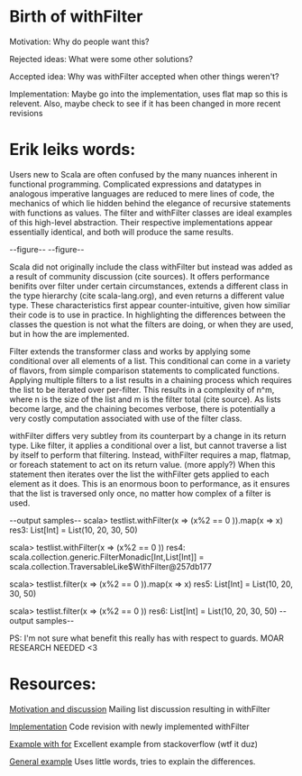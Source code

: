 Birth of withFilter
========================

Motivation: Why do people want this?

Rejected ideas: What were some other solutions?

Accepted idea: Why was withFilter accepted when other things weren't?

Implementation: Maybe go into the implementation, uses flat map so this is relevent. Also, maybe check to see if it has been changed in more recent revisions

Erik leiks words:
=================

Users new to Scala are often confused by the many nuances inherent in functional programming.  Complicated expressions and datatypes in analogous imperative languages are reduced to mere lines of code, the mechanics of which lie hidden behind the elegance of recursive statements with functions as values.  The filter and withFilter classes are ideal examples of this high-level abstraction.  Their respective implementations appear essentially identical, and both will produce the same results.  

--figure--
<put a list being filtered and mapped here>
<put a list being withFiltered and mapped here>
--figure--

Scala did not originally include the class withFilter but instead was added as a result of community discussion (cite sources).  It offers performance benifits over filter under certain circumstances, extends a different class in the type hierarchy (cite scala-lang.org), and even returns a different value type.  These characteristics first appear counter-intuitive, given how similiar their code is to use in practice.  In highlighting the differences between the classes the question is not what the filters are doing, or when they are used, but in how the are implemented.  

Filter extends the transformer class and works by applying some conditional over all elements of a list.  This conditional can come in a variety of flavors, from simple comparison statements to complicated functions.  Applying multiple filters to a list results in a chaining process which requires the list to be iterated over per-filter.  This results in a complexity of n^m, where n is the size of the list and m is the filter total (cite source).  As lists become large, and the chaining becomes verbose, there is potentially a very costly computation associated with use of the filter class.  

withFilter differs very subtley from its counterpart by a change in its return type.  Like filter, it applies a conditional over a list, but cannot traverse a list by itself to perform that filtering.  Instead, withFilter requires a map, flatmap, or foreach statement to act on its return value. (more apply?) When this statement then iterates over the list the withFilter gets applied to each element as it does.  This is an enormous boon to performance, as it ensures that the list is traversed only once, no matter how complex of a filter is used.

--output samples--
scala> testlist.withFilter(x => (x%2 == 0 )).map(x => x)
res3: List[Int] = List(10, 20, 30, 50)

scala> testlist.withFilter(x => (x%2 == 0 ))
res4: scala.collection.generic.FilterMonadic[Int,List[Int]] = scala.collection.TraversableLike$WithFilter@257db177

scala> testlist.filter(x => (x%2 == 0 )).map(x => x)
res5: List[Int] = List(10, 20, 30, 50)

scala> testlist.filter(x => (x%2 == 0 ))
res6: List[Int] = List(10, 20, 30, 50)
--output samples--

PS:  I'm not sure what benefit this really has with respect to guards.  MOAR RESEARCH NEEDED <3



Resources:
=========================

[Motivation and discussion][] Mailing list discussion resulting in withFilter

[Implementation][] Code revision with newly implemented withFilter

[Example with for][] Excellent example from stackoverflow (wtf it duz)

[General example][] Uses little words, tries to explain the differences. 

[Motivation and discussion]:http://scala-programming-language.1934581.n4.nabble.com/Rethinking-filter-td2009215.html

[Example with for]: http://stackoverflow.com/a/1059501

[General example]: http://tataryn.net/2011/10/whats-in-a-scala-for-comprehension/

[Implementation]:https://code.google.com/p/scalacheck/source/diff?spec=svn506&r=506&format=side&path=/trunk/src/main/scala/org/scalacheck/Gen.scala
